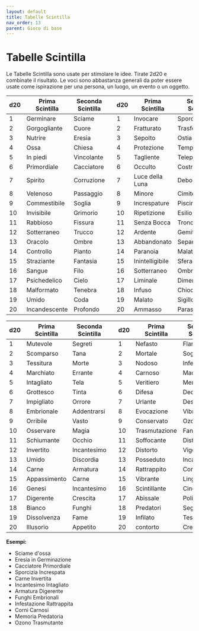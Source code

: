 ```yaml
---
layout: default
title: Tabelle Scintilla
nav_order: 13
parent: Gioco di base
---
```

# Tabelle Scintilla
Le Tabelle Scintilla sono usate per stimolare le idee. Tirate 2d20 e combinate il risultato. Le voci sono abbastanza generali da poter essere usate come ispirazione per una persona, un luogo, un evento o un oggetto.

| d20 | Prima Scintilla | Seconda Scintilla |   | d20 | Prima Scintilla | Seconda Scintilla |
|-----|-----------------|-------------------|---|-----|-----------------|-------------------|
| 1   | Germinare       | Sciame            |   | 1   | Invocare        | Sporcizia         |
| 2   | Gorgogliante    | Cuore             |   | 2   | Fratturato      | Trasformazione    |
| 3   | Nutrire         | Eresia            |   | 3   | Sepolto         | Ostia             |
| 4   | Ossa            | Chiesa            |   | 4   | Protezione      | Tempo             |
| 5   | In piedi        | Vincolante        |   | 5   | Tagliente       | Telepatia         |
| 6   | Primordiale     | Cacciatore        |   | 6   | Occulto         | Costruzione       |
| 7   | Spirito         | Corruzione        |   | 7   | Luce della Luna | Debolezza         |
| 8   | Velenoso        | Passaggio         |   | 8   | Minore          | Cimitero          |
| 9   | Commestibile    | Soglia            |   | 9   | Increspature    | Piscine           |
| 10  | Invisibile      | Grimorio          |   | 10  | Ripetizione     | Esilio            |
| 11  | Rabbioso        | Fissura           |   | 11  | Senza Bocca     | Tronco            |
| 12  | Sotterraneo     | Trucco            |   | 12  | Ardente         | Gemito            |
| 13  | Oracolo         | Ombre             |   | 13  | Abbandonato     | Separare          |
| 14  | Controllo       | Pianto            |   | 14  | Paranoia        | Malattia          |
| 15  | Straziante      | Fantasia          |   | 15  | Inintelligibile | Sfera             |
| 16  | Sangue          | Filo              |   | 16  | Sotterraneo     | Ombra             |
| 17  | Psichedelico    | Cielo             |   | 17  | Liminale        | Dimenticato       |
| 18  | Malformato      | Tenebra           |   | 18  | Infuso          | Chiodi            |
| 19  | Umido           | Coda              |   | 19  | Malato          | Sigillo           |
| 20  | Incandescente   | Profondo          |   | 20  | Ammasso         | Parassita         |


| d20 | Prima Scintilla | Seconda Scintilla |   | d20 | Prima Scintilla | Seconda Scintilla |
|-----|-----------------|-------------------|---|-----|-----------------|-------------------|
| 1   | Mutevole        | Segreti           |   | 1   | Nefasto         | Flangia           |
| 2   | Scomparso       | Tana              |   | 2   | Mortale         | Soglia            |
| 3   | Tessitura       | Morte             |   | 3   | Nodoso          | Infestazione      |
| 4   | Marchiato       | Errante           |   | 4   | Carnoso         | Macello           |
| 5   | Intagliato      | Tela              |   | 5   | Veritiero       | Memoria           |
| 6   | Grottesco       | Tinta             |   | 6   | Difesa          | Decadenza         |
| 7   | Impigliato      | Orrore            |   | 7   | Urlante         | Desolazione       |
| 8   | Embrionale      | Addentrarsi       |   | 8   | Evocazione      | Vibrazioni        |
| 9   | Orribile        | Vasto             |   | 9   | Conservato      | Ozono             |
| 10  | Osservare       | Magia             |   | 10  | Trasmutazione   | Fango             |
| 11  | Schiumante      | Occhio            |   | 11  | Soffocante      | Distorsione       |
| 12  | Invertito       | Incantesimo       |   | 12  | Distorto        | Vigore            |
| 13  | Umido           | Discordia         |   | 13  | Posseduto       | Incantato         |
| 14  | Carne           | Armatura          |   | 14  | Rattrappito     | Cornuto           |
| 15  | Appassimento    | Carne             |   | 15  | Vibrante        | Lingue            |
| 16  | Genesi          | Incantesimo       |   | 16  | Scintillante    | Cinguettii        |
| 17  | Digerente       | Crescita          |   | 17  | Abissale        | Polimorfo         |
| 18  | Bianco          | Funghi            |   | 18  | Predatori       | Segreti           |
| 19  | Dissolvenza     | Fame              |   | 19  | Infilato        | Tessuto           |
| 20  | Illusorio       | Appetito          |   | 20  | contorto        | Crescita          |

**Esempi:**
- Sciame d'ossa
- Eresia in Germinazione
- Cacciatore Primordiale
- Sporcizia Increspata
- Carne Invertita
- Incantesimo Intagliato
- Armatura Digerente
- Funghi Embrionali
- Infestazione Rattrappita
- Corni Carnosi
- Memoria Predatoria
- Ozono Trasmutante
